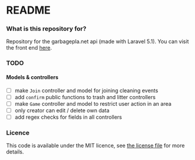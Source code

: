# README #

### What is this repository for? ###
Repository for the garbagepla.net api (made with Laravel 5.1). You can visit the front end [here](https://www.garbagepla.net).

### TODO

#### Models & controllers
- [ ] make `Join` controller and model for joining cleaning events
- [ ] add `confirm` public functions to trash and litter controllers
- [ ] make `Game` controller and model to restrict user action in an area
- [ ] only creator can edit / delete own data
- [ ] add regex checks for fields in all controllers

### Licence
This code is available under the MIT licence, see [the license file](https://github.com/garbageplanet/api/blob/dev/license.md) for more details.